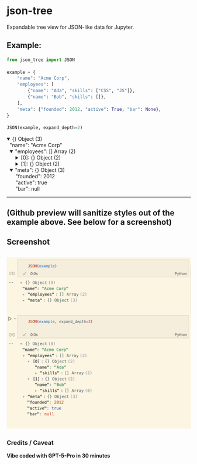# json-tree
Expandable tree view for JSON-like data for Jupyter.  


## Example:
```python
from json_tree import JSON

example = {
    "name": "Acme Corp",
    "employees": [
        {"name": "Ada", "skills": ["CSS", "JS"]},
        {"name": "Bob", "skills": []},
    ],
    "meta": {"founded": 2012, "active": True, "bar": None},
}

JSON(example, expand_depth=2)
```
<div>

<div id="jt-4e44da67" class="jt"><details class="jt-details" open style="margin-left:0.0rem"><summary class="jt-summary">{} Object <span class="jt-punct">(3)</span></summary><div class="jt-leaf" style="margin-left:0.5rem"><span class="jt-key">"name"</span><span class="jt-punct">: </span><span class="jt-str">"Acme Corp"</span></div><details class="jt-details" open style="margin-left:0.5rem"><summary class="jt-summary"><span class="jt-key">"employees"</span><span class="jt-punct">: </span>[] Array <span class="jt-punct">(2)</span></summary><details class="jt-details" style="margin-left:1.0rem"><summary class="jt-summary"><span class="jt-key">[0]</span><span class="jt-punct">: </span>{} Object <span class="jt-punct">(2)</span></summary><div class="jt-leaf" style="margin-left:1.5rem"><span class="jt-key">"name"</span><span class="jt-punct">: </span><span class="jt-str">"Ada"</span></div><details class="jt-details" style="margin-left:1.5rem"><summary class="jt-summary"><span class="jt-key">"skills"</span><span class="jt-punct">: </span>[] Array <span class="jt-punct">(2)</span></summary><div class="jt-leaf" style="margin-left:2.0rem"><span class="jt-key">[0]</span><span class="jt-punct">: </span><span class="jt-str">"CSS"</span></div><div class="jt-leaf" style="margin-left:2.0rem"><span class="jt-key">[1]</span><span class="jt-punct">: </span><span class="jt-str">"JS"</span></div></details></details><details class="jt-details" style="margin-left:1.0rem"><summary class="jt-summary"><span class="jt-key">[1]</span><span class="jt-punct">: </span>{} Object <span class="jt-punct">(2)</span></summary><div class="jt-leaf" style="margin-left:1.5rem"><span class="jt-key">"name"</span><span class="jt-punct">: </span><span class="jt-str">"Bob"</span></div><details class="jt-details" style="margin-left:1.5rem"><summary class="jt-summary"><span class="jt-key">"skills"</span><span class="jt-punct">: </span>[] Array <span class="jt-punct">(0)</span></summary></details></details></details><details class="jt-details" open style="margin-left:0.5rem"><summary class="jt-summary"><span class="jt-key">"meta"</span><span class="jt-punct">: </span>{} Object <span class="jt-punct">(3)</span></summary><div class="jt-leaf" style="margin-left:1.0rem"><span class="jt-key">"founded"</span><span class="jt-punct">: </span><span class="jt-num">2012</span></div><div class="jt-leaf" style="margin-left:1.0rem"><span class="jt-key">"active"</span><span class="jt-punct">: </span><span class="jt-bool">true</span></div><div class="jt-leaf" style="margin-left:1.0rem"><span class="jt-key">"bar"</span><span class="jt-punct">: </span><span class="jt-null">null</span></div></details></details></div>
</div>

-----------

(Github preview will sanitize styles out of the example above.  See below for a screenshot)
------------

## Screenshot

![Example of json-tree expandable view](example.png)
----------------

### Credits / Caveat
__Vibe coded with GPT-5-Pro in 30 minutes__
